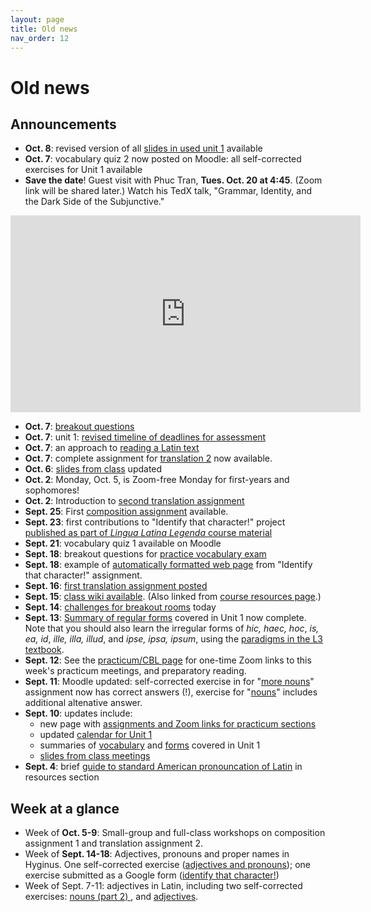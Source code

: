 ```yaml
---
layout: page
title: Old news
nav_order: 12
---
```



# Old news

## Announcements


- **Oct. 8**:  revised version of all [slides in used unit 1](../slides/) available
- **Oct. 7**:  vocabulary quiz 2 now posted on Moodle: all self-corrected exercises for Unit 1 available
- **Save the date**!  Guest visit with Phuc Tran, **Tues. Oct. 20 at 4:45**.  (Zoom link will be shared later.)  Watch his TedX talk, "Grammar, Identity, and the Dark Side of the Subjunctive."  

<iframe width="560" height="315" src="https://www.youtube.com/embed/zeSVMG4GkeQ" frameborder="0" allow="accelerometer; autoplay; clipboard-write; encrypted-media; gyroscope; picture-in-picture" allowfullscreen></iframe>

- **Oct. 7**: [breakout questions](../breakouts/)
- **Oct. 7**: unit 1: [revised timeline of deadlines for assessment](../schedule/part1/timeline/)
- **Oct. 7**: an approach to [reading a Latin text](../reading/)
- **Oct. 7**: complete assignment for [translation 2](../assignments/translation2/) now available.
- **Oct. 6**: [slides from class](../slides/) updated
- **Oct. 2**: Monday, Oct. 5, is Zoom-free Monday for first-years and sophomores!
- **Oct. 2**: Introduction to [second translation assignment](../assignments/translation2/)
- **Sept. 25**:  First [composition assignment](../assignments/composition1/) available.
- **Sept. 23**: first contributions to "Identify that character!" project [published as part of *Lingua Latina Legenda* course material](https://lingualatina.github.io/courses/)
- **Sept. 21**: vocabulary quiz 1 available on Moodle
- **Sept. 18**: breakout questions for [practice vocabulary exam](../breakouts/)
- **Sept. 18**: example of [automatically formatted web page](../assignments/prosopography/sampleoutput/) from "Identify that character!" assignment.
- **Sept. 16**:  [first translation assignment posted](../assignments/translation1/)
- **Sept. 15**:  [class wiki available](../wiki/). (Also linked from [course resources page](../resources/).)
- **Sept. 14**:  [challenges for breakout rooms](../breakouts) today
- **Sept. 13**:   [Summary of regular forms](../schedule/part1/forms/) covered in Unit 1 now complete.  Note that you should also learn the irregular forms of *hic, haec, hoc*, *is, ea, id*, *ille, illa, illud*, and *ipse, ipsa, ipsum*, using the [paradigms in the L3 textbook](https://lingualatina.github.io/textbook/reference/pronouns-paradigms/).
- **Sept. 12**:  See the [practicum/CBL page](../practicum/) for one-time Zoom links to this week's practicum meetings, and preparatory reading.
- **Sept. 11**:  Moodle updated: self-corrected exercise in  for "[more nouns](assignments/nouns2/exercise/)" assignment now has correct answers (!), exercise for "[nouns](assignments/nouns/exercise/)" includes additional altenative answer.
- **Sept. 10**: updates include:
    - new page with [assignments and Zoom links for practicum sections](../practicum/)
    - updated [calendar for Unit 1](../schedule/part1/schedule/)
    - summaries of [vocabulary](schedule/part1/vocab/) and [forms](schedule/part1/forms/) covered in Unit 1
    - [slides from class meetings](../slides/)
- **Sept. 4**: brief [guide to standard American pronouncation of Latin](../resources/pronounciation/) in resources section



## Week at a glance


- Week of **Oct. 5-9**: Small-group and full-class workshops on composition assignment 1 and translation assignment 2.
- Week of **Sept. 14-18**: Adjectives, pronouns and proper names in Hyginus. One self-corrected exercise ([adjectives and pronouns](../assignments/demonstratives/exercise/)); one exercise submitted as a Google form ([identify that character!](../assignments/prosopography/))
- Week of Sept. 7-11: adjectives in  Latin, including two self-corrected exercises: [nouns (part 2) ](../assignments/nouns2/exercise/), and [adjectives](../assignments/adjectives/exercise/).

